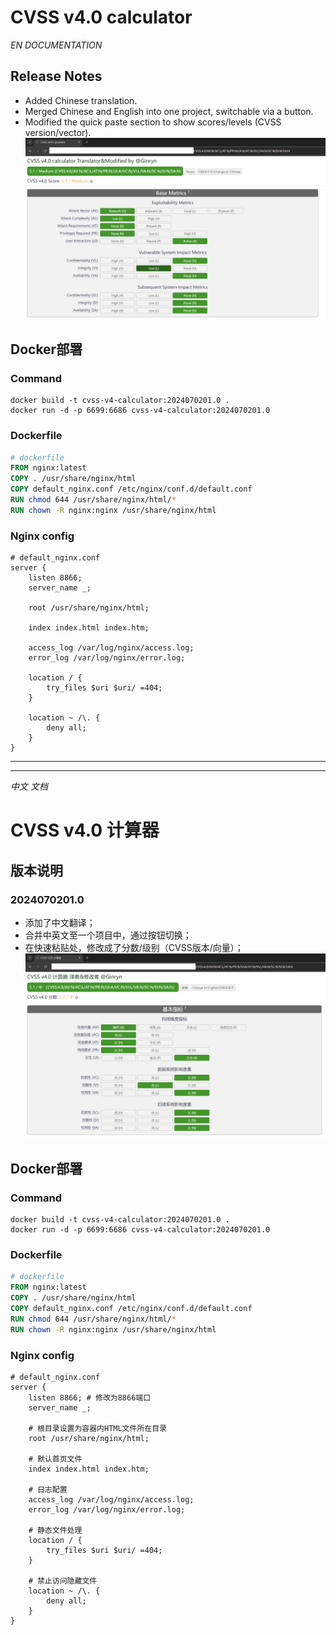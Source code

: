 

# CVSS v4.0 calculator
*EN DOCUMENTATION*
## Release Notes

* Added Chinese translation.
* Merged Chinese and English into one project, switchable via a button.
* Modified the quick paste section to show scores/levels (CVSS version/vector).
![alt text](images/en.png)

## Docker部署

### Command
```shell
docker build -t cvss-v4-calculator:2024070201.0 .
docker run -d -p 6699:6686 cvss-v4-calculator:2024070201.0
```
### Dockerfile
```dockerfile
# dockerfile
FROM nginx:latest
COPY . /usr/share/nginx/html
COPY default_nginx.conf /etc/nginx/conf.d/default.conf
RUN chmod 644 /usr/share/nginx/html/*
RUN chown -R nginx:nginx /usr/share/nginx/html
```
### Nginx config
```nginx
# default_nginx.conf
server {
    listen 8866;
    server_name _;

    root /usr/share/nginx/html;

    index index.html index.htm;

    access_log /var/log/nginx/access.log;
    error_log /var/log/nginx/error.log;

    location / {
        try_files $uri $uri/ =404;
    }

    location ~ /\. {
        deny all;
    }
}
```
***
***

*中文 文档*
# CVSS v4.0 计算器
## 版本说明
### 2024070201.0
* 添加了中文翻译；
* 合并中英文至一个项目中，通过按钮切换；
* 在快速粘贴处，修改成了分数/级别（CVSS版本/向量）；
![alt text](images/zh-cn.png)

## Docker部署

### Command
```shell
docker build -t cvss-v4-calculator:2024070201.0 .
docker run -d -p 6699:6686 cvss-v4-calculator:2024070201.0
```
### Dockerfile
```dockerfile
# dockerfile
FROM nginx:latest
COPY . /usr/share/nginx/html
COPY default_nginx.conf /etc/nginx/conf.d/default.conf
RUN chmod 644 /usr/share/nginx/html/*
RUN chown -R nginx:nginx /usr/share/nginx/html
```
### Nginx config
```nginx
# default_nginx.conf
server {
    listen 8866; # 修改为8866端口
    server_name _;

    # 根目录设置为容器内HTML文件所在目录
    root /usr/share/nginx/html;

    # 默认首页文件
    index index.html index.htm;

    # 日志配置
    access_log /var/log/nginx/access.log;
    error_log /var/log/nginx/error.log;

    # 静态文件处理
    location / {
        try_files $uri $uri/ =404;
    }

    # 禁止访问隐藏文件
    location ~ /\. {
        deny all;
    }
}
```
